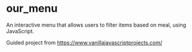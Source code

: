 # our_menu

An interactive menu that allows users to filter items based on meal, using JavaScript.

Guided project from https://www.vanillajavascriptprojects.com/
